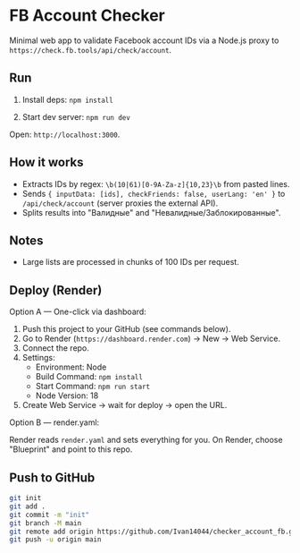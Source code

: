 FB Account Checker
==================

Minimal web app to validate Facebook account IDs via a Node.js proxy to `https://check.fb.tools/api/check/account`.

Run
---

1) Install deps: `npm install`

2) Start dev server: `npm run dev`

Open: `http://localhost:3000`.

How it works
------------

- Extracts IDs by regex: `\b(10|61)[0-9A-Za-z]{10,23}\b` from pasted lines.
- Sends `{ inputData: [ids], checkFriends: false, userLang: 'en' }` to `/api/check/account` (server proxies the external API).
- Splits results into "Валидные" and "Невалидные/Заблокированные".

Notes
-----

- Large lists are processed in chunks of 100 IDs per request.

Deploy (Render)
---------------

Option A — One-click via dashboard:

1) Push this project to your GitHub (see commands below).
2) Go to Render (`https://dashboard.render.com`) → New → Web Service.
3) Connect the repo.
4) Settings:
   - Environment: Node
   - Build Command: `npm install`
   - Start Command: `npm run start`
   - Node Version: 18
5) Create Web Service → wait for deploy → open the URL.

Option B — render.yaml:

Render reads `render.yaml` and sets everything for you. On Render, choose "Blueprint" and point to this repo.

Push to GitHub
--------------

```bash
git init
git add .
git commit -m "init"
git branch -M main
git remote add origin https://github.com/Ivan14044/checker_account_fb.git
git push -u origin main
```

